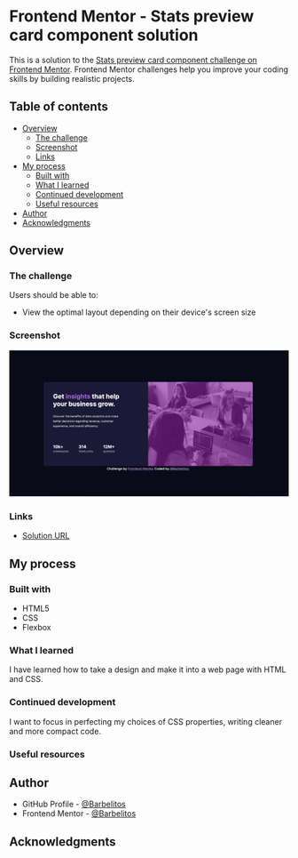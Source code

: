# Frontend Mentor - Stats preview card component solution

This is a solution to the [Stats preview card component challenge on Frontend Mentor](https://www.frontendmentor.io/challenges/stats-preview-card-component-8JqbgoU62). Frontend Mentor challenges help you improve your coding skills by building realistic projects. 

## Table of contents

- [Overview](#overview)
  - [The challenge](#the-challenge)
  - [Screenshot](#screenshot)
  - [Links](#links)
- [My process](#my-process)
  - [Built with](#built-with)
  - [What I learned](#what-i-learned)
  - [Continued development](#continued-development)
  - [Useful resources](#useful-resources)
- [Author](#author)
- [Acknowledgments](#acknowledgments)


## Overview

### The challenge

Users should be able to:

- View the optimal layout depending on their device's screen size

### Screenshot

![Screenshot of Project](./screenshot.jpg)

### Links

- [Solution URL](https://barbelitos.github.io/FrontEndMentor-SatsPreviewCard/)

## My process

### Built with

- HTML5
- CSS
- Flexbox


### What I learned

I have learned how to take a design and make it into a web page with HTML and CSS. 

### Continued development

I want to focus in perfecting my choices of CSS properties, writing cleaner and more compact code.

### Useful resources



## Author

- GitHub Profile - [@Barbelitos](https://github.com/Barbelitos)
- Frontend Mentor - [@Barbelitos](https://www.frontendmentor.io/profile/Barbelitos)

## Acknowledgments
